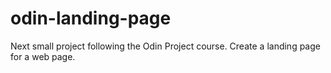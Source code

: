# odin-landing-page
Next small project following the Odin Project course. Create a landing page for a web page.
